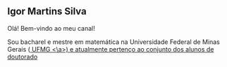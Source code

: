 ## Igor Martins Silva 

Olá! Bem-vindo ao meu canal!

Sou bacharel e mestre em matemática na Universidade Federal de Minas Gerais (<a href="https://ufmg.br/"> UFMG <\a>) e atualmente pertenço ao conjunto dos alunos de doutorado
